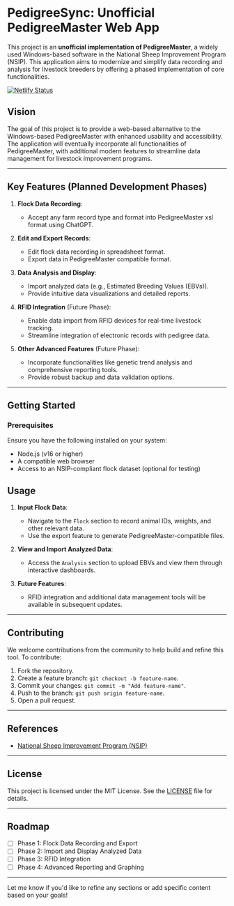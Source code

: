 # PedigreeSync: Unofficial PedigreeMaster Web App

This project is an **unofficial implementation of PedigreeMaster**, a widely used Windows-based software in the National Sheep Improvement Program (NSIP). This application aims to modernize and simplify data recording and analysis for livestock breeders by offering a phased implementation of core functionalities.

[![Netlify Status](https://api.netlify.com/api/v1/badges/85e6a9e0-d2e6-41a8-8864-3b21de7249e5/deploy-status)](https://app.netlify.com/sites/reedbuilt/deploys)

## Vision

The goal of this project is to provide a web-based alternative to the Windows-based PedigreeMaster with enhanced usability and accessibility. The application will eventually incorporate all functionalities of PedigreeMaster, with additional modern features to streamline data management for livestock improvement programs.

---

## Key Features (Planned Development Phases)

1. **Flock Data Recording**:
   - Accept any farm record type and format into PedigreeMaster xsl format using ChatGPT.

2. **Edit and Export Records**:
   - Edit flock data recording in spreadsheet format.
   - Export data in PedigreeMaster compatible format.

3. **Data Analysis and Display**:
   - Import analyzed data (e.g., Estimated Breeding Values (EBVs)).
   - Provide intuitive data visualizations and detailed reports.

4. **RFID Integration** (Future Phase):
   - Enable data import from RFID devices for real-time livestock tracking.
   - Streamline integration of electronic records with pedigree data.

5. **Other Advanced Features** (Future Phase):
   - Incorporate functionalities like genetic trend analysis and comprehensive reporting tools.
   - Provide robust backup and data validation options.

---

## Getting Started

### Prerequisites

Ensure you have the following installed on your system:
- Node.js (v16 or higher)
- A compatible web browser
- Access to an NSIP-compliant flock dataset (optional for testing)

## Usage

1. **Input Flock Data**:
   - Navigate to the `Flock` section to record animal IDs, weights, and other relevant data.
   - Use the export feature to generate PedigreeMaster-compatible files.

2. **View and Import Analyzed Data**:
   - Access the `Analysis` section to upload EBVs and view them through interactive dashboards.

3. **Future Features**:
   - RFID integration and additional data management tools will be available in subsequent updates.

---

## Contributing

We welcome contributions from the community to help build and refine this tool. To contribute:
1. Fork the repository.
2. Create a feature branch: `git checkout -b feature-name`.
3. Commit your changes: `git commit -m "Add feature-name"`.
4. Push to the branch: `git push origin feature-name`.
5. Open a pull request.

---

## References

- [National Sheep Improvement Program (NSIP)](https://nsip.org/)

---

## License

This project is licensed under the MIT License. See the [LICENSE](LICENSE) file for details.

---

## Roadmap

- [ ] Phase 1: Flock Data Recording and Export
- [ ] Phase 2: Import and Display Analyzed Data
- [ ] Phase 3: RFID Integration
- [ ] Phase 4: Advanced Reporting and Graphing

---

Let me know if you'd like to refine any sections or add specific content based on your goals!